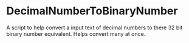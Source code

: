 # DecimalNumberToBinaryNumber
A script to help convert a input text of decimal numbers to there 32 bit binary number equivalent. Helps convert many at once.
